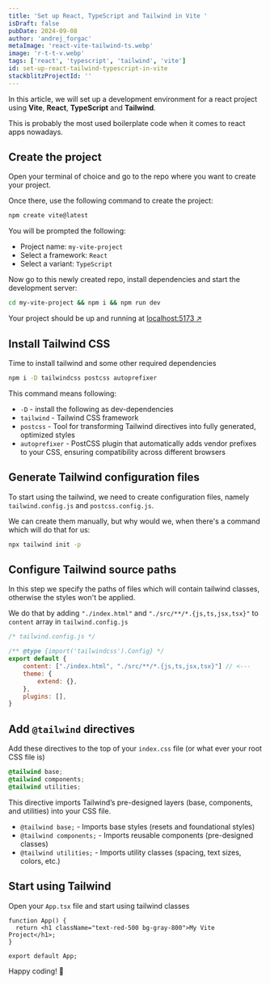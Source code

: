 ```yaml
---
title: 'Set up React, TypeScript and Tailwind in Vite '
isDraft: false
pubDate: 2024-09-08
author: 'andrej_forgac'
metaImage: 'react-vite-tailwind-ts.webp'
image: 'r-t-t-v.webp'
tags: ['react', 'typescript', 'tailwind', 'vite']
id: set-up-react-tailwind-typescript-in-vite
stackblitzProjectId: ''
---
```


In this article, we will set up a development environment for a react project using <b>Vite</b>, <b>React</b>, <b>TypeScript</b> and <b>Tailwind</b>.

This is probably the most used boilerplate code when it comes to react apps nowadays.

## Create the project

Open your terminal of choice and go to the repo where you want to create your project.

Once there, use the following command to create the project:

```zsh
npm create vite@latest
```

You will be prompted the following:

- Project name: `my-vite-project`
- Select a framework: `React`
- Select a variant: `TypeScript`

Now go to this newly created repo, install dependencies and start the development server:

```zsh
cd my-vite-project && npm i && npm run dev
```

Your project should be up and running at <a href="http://localhost:5173/" target="_blank">localhost:5173 &#8599;</a>

## Install Tailwind CSS

Time to install tailwind and some other required dependencies

```zsh
npm i -D tailwindcss postcss autoprefixer
```

This command means following:

- `-D` - install the following as dev-dependencies
- `tailwind` - Tailwind CSS framework
- `postcss` - Tool for transforming Tailwind directives into fully generated, optimized styles
- `autoprefixer` - PostCSS plugin that automatically adds vendor prefixes to your CSS, ensuring compatibility across different browsers

## Generate Tailwind configuration files

To start using the tailwind, we need to create configuration files, namely `tailwind.config.js` and `postcss.config.js`.

We can create them manually, but why would we, when there's a command which will do that for us:

```zsh
npx tailwind init -p
```

## Configure Tailwind source paths

In this step we specify the paths of files which will contain tailwind classes, otherwise the styles won't be applied.

We do that by adding `"./index.html"` and `"./src/**/*.{js,ts,jsx,tsx}"` to `content` array in `tailwind.config.js`

```js
/* tailwind.config.js */

/** @type {import('tailwindcss').Config} */
export default {
    content: ["./index.html", "./src/**/*.{js,ts,jsx,tsx}"] // <---
    theme: {
        extend: {},
    },
    plugins: [],
}
```

## Add `@tailwind` directives

Add these directives to the top of your `index.css` file (or what ever your root CSS file is)

```css
@tailwind base;
@tailwind components;
@tailwind utilities;
```

This directive imports Tailwind’s pre-designed layers (base, components, and utilities) into your CSS file.

- `@tailwind base;` - Imports base styles (resets and foundational styles)
- `@tailwind components;` - Imports reusable components (pre-designed classes)
- `@tailwind utilities;` - Imports utility classes (spacing, text sizes, colors, etc.)

## Start using Tailwind

Open your `App.tsx` file and start using tailwind classes

```tsx
function App() {
  return <h1 className="text-red-500 bg-gray-800">My Vite Project</h1>;
}

export default App;
```

Happy coding! 🫡